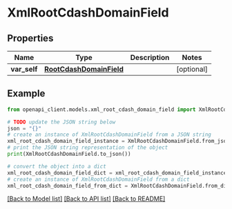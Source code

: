 # XmlRootCdashDomainField


## Properties

Name | Type | Description | Notes
------------ | ------------- | ------------- | -------------
**var_self** | [**RootCdashDomainField**](RootCdashDomainField.md) |  | [optional] 

## Example

```python
from openapi_client.models.xml_root_cdash_domain_field import XmlRootCdashDomainField

# TODO update the JSON string below
json = "{}"
# create an instance of XmlRootCdashDomainField from a JSON string
xml_root_cdash_domain_field_instance = XmlRootCdashDomainField.from_json(json)
# print the JSON string representation of the object
print(XmlRootCdashDomainField.to_json())

# convert the object into a dict
xml_root_cdash_domain_field_dict = xml_root_cdash_domain_field_instance.to_dict()
# create an instance of XmlRootCdashDomainField from a dict
xml_root_cdash_domain_field_from_dict = XmlRootCdashDomainField.from_dict(xml_root_cdash_domain_field_dict)
```
[[Back to Model list]](../README.md#documentation-for-models) [[Back to API list]](../README.md#documentation-for-api-endpoints) [[Back to README]](../README.md)


